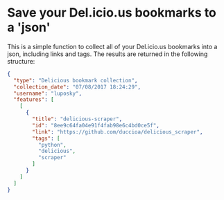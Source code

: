 # Save your Del.icio.us bookmarks to a 'json'
This is a simple function to collect all of your Del.icio.us bookmarks into a json, including links and tags.
The results are returned in the following structure:
```json
{
  "type": "Delicious bookmark collection",
  "collection_date": "07/08/2017 18:24:29",
  "username": "luposky",
  "features": [
    [
      {
        "title": "delicious-scraper",
        "id": "8ee9c64fa04e91f4fab98e6c4bd0ce5f",
        "link": "https://github.com/duccioa/delicious_scraper",
        "tags": [
          "python",
          "delicious",
          "scraper"
        ]
      }
    ]
  ]
}
```